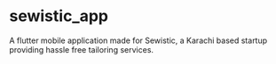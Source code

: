 # sewistic_app

A flutter mobile application made for Sewistic, a Karachi based startup providing hassle free tailoring services.

